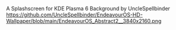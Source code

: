 A Splashscreen for KDE Plasma 6
Background by UncleSpellbinder https://github.com/UncleSpellbinder/EndeavourOS-HD-Wallpaper/blob/main/EndeavourOS_Abstract2__3840x2160.png
